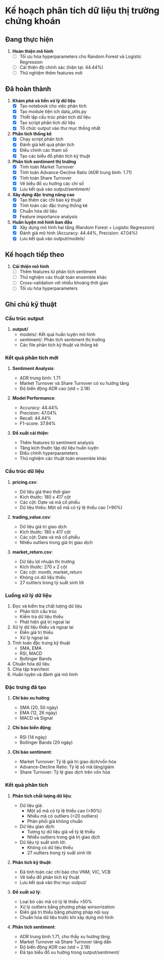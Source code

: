 # Kế hoạch phân tích dữ liệu thị trường chứng khoán

## Đang thực hiện
1. **Hoàn thiện mô hình**
   - [ ] Tối ưu hóa hyperparameters cho Random Forest và Logistic Regression
   - [ ] Cải thiện độ chính xác (hiện tại: 44.44%)
   - [ ] Thử nghiệm thêm features mới

## Đã hoàn thành
1. **Khám phá và tiền xử lý dữ liệu**
   - [x] Tạo notebook cho việc phân tích
   - [x] Tạo module tiện ích data_utils.py
   - [x] Thiết lập cấu trúc phân tích dữ liệu
   - [x] Tạo script phân tích dữ liệu
   - [x] Tổ chức output vào thư mục thống nhất

2. **Phân tích thống kê**
   - [x] Chạy script phân tích
   - [x] Đánh giá kết quả phân tích
   - [x] Điều chỉnh các tham số
   - [x] Tạo các biểu đồ phân tích kỹ thuật

3. **Phân tích sentiment thị trường**
   - [x] Tính toán Market Turnover
   - [x] Tính toán Advance-Decline Ratio (ADR trung bình: 1.71)
   - [x] Tính toán Share Turnover
   - [x] Vẽ biểu đồ xu hướng các chỉ số
   - [x] Lưu kết quả vào output/sentiment/

4. **Xây dựng đặc trưng nâng cao**
   - [x] Tạo thêm các chỉ báo kỹ thuật
   - [x] Tính toán các đặc trưng thống kê
   - [x] Chuẩn hóa dữ liệu
   - [x] Feature importance analysis

5. **Huấn luyện mô hình ban đầu**
   - [x] Xây dựng mô hình hai tầng (Random Forest + Logistic Regression)
   - [x] Đánh giá mô hình (Accuracy: 44.44%, Precision: 47.04%)
   - [x] Lưu kết quả vào output/models/

## Kế hoạch tiếp theo
1. **Cải thiện mô hình**
   - [ ] Thêm features từ phân tích sentiment
   - [ ] Thử nghiệm các thuật toán ensemble khác
   - [ ] Cross-validation với nhiều khoảng thời gian
   - [ ] Tối ưu hóa hyperparameters

## Ghi chú kỹ thuật
### Cấu trúc output
1. **output/**
   - models/: Kết quả huấn luyện mô hình
   - sentiment/: Phân tích sentiment thị trường
   - Các file phân tích kỹ thuật và thống kê

### Kết quả phân tích mới
1. **Sentiment Analysis**:
   - ADR trung bình: 1.71
   - Market Turnover và Share Turnover có xu hướng tăng
   - Độ biến động ADR cao (std = 2.18)

2. **Model Performance**:
   - Accuracy: 44.44%
   - Precision: 47.04%
   - Recall: 44.44%
   - F1-score: 37.94%

3. **Đề xuất cải thiện**:
   - Thêm features từ sentiment analysis
   - Tăng kích thước tập dữ liệu huấn luyện
   - Điều chỉnh hyperparameters
   - Thử nghiệm các thuật toán ensemble khác

### Cấu trúc dữ liệu
1. **pricing.csv**: 
   - Dữ liệu giá theo thời gian
   - Kích thước: 180 x 417 cột
   - Các cột: Date và mã cổ phiếu
   - Dữ liệu thiếu: Một số mã có tỷ lệ thiếu cao (>90%)
   
2. **trading_value.csv**:
   - Dữ liệu giá trị giao dịch
   - Kích thước: 180 x 417 cột
   - Các cột: Date và mã cổ phiếu
   - Nhiều outliers trong giá trị giao dịch

3. **market_return.csv**:
   - Dữ liệu lợi nhuận thị trường
   - Kích thước: 270 x 2 cột
   - Các cột: month, market_return
   - Không có dữ liệu thiếu
   - 27 outliers trong tỷ suất sinh lời

### Luồng xử lý dữ liệu
1. Đọc và kiểm tra chất lượng dữ liệu
   - Phân tích cấu trúc
   - Kiểm tra dữ liệu thiếu
   - Phát hiện giá trị ngoại lai
2. Xử lý dữ liệu thiếu và ngoại lai
   - Điền giá trị thiếu
   - Xử lý ngoại lai
3. Tính toán đặc trưng kỹ thuật
   - SMA, EMA
   - RSI, MACD
   - Bollinger Bands
4. Chuẩn hóa dữ liệu
5. Chia tập train/test
6. Huấn luyện và đánh giá mô hình

### Đặc trưng đã tạo
1. **Chỉ báo xu hướng**:
   - SMA (20, 50 ngày)
   - EMA (12, 26 ngày)
   - MACD và Signal

2. **Chỉ báo biến động**:
   - RSI (14 ngày)
   - Bollinger Bands (20 ngày)

3. **Chỉ báo sentiment**:
   - Market Turnover: Tỷ lệ giá trị giao dịch/vốn hóa
   - Advance-Decline Ratio: Tỷ lệ số mã tăng/giảm
   - Share Turnover: Tỷ lệ giao dịch trên vốn hóa

### Kết quả phân tích
1. **Phân tích chất lượng dữ liệu**:
   - Dữ liệu giá:
     + Một số mã có tỷ lệ thiếu cao (>90%)
     + Nhiều mã có outliers (>20 outliers)
     + Phân phối giá không chuẩn
   - Dữ liệu giao dịch:
     + Tương tự dữ liệu giá về tỷ lệ thiếu
     + Nhiều outliers trong giá trị giao dịch
   - Dữ liệu tỷ suất sinh lời:
     + Không có dữ liệu thiếu
     + 27 outliers trong tỷ suất sinh lời

2. **Phân tích kỹ thuật**:
   - Đã tính toán các chỉ báo cho VNM, VIC, VCB
   - Vẽ biểu đồ phân tích kỹ thuật
   - Lưu kết quả vào thư mục output/

3. **Đề xuất xử lý**:
   - Loại bỏ các mã có tỷ lệ thiếu >50%
   - Xử lý outliers bằng phương pháp winsorization
   - Điền giá trị thiếu bằng phương pháp nội suy
   - Chuẩn hóa dữ liệu trước khi xây dựng mô hình 

4. **Phân tích sentiment**:
   - ADR trung bình 1.71, cho thấy xu hướng tăng
   - Market Turnover và Share Turnover tăng dần
   - Độ biến động ADR cao (std = 2.18)
   - Đã tạo biểu đồ xu hướng trong output/sentiment/ 